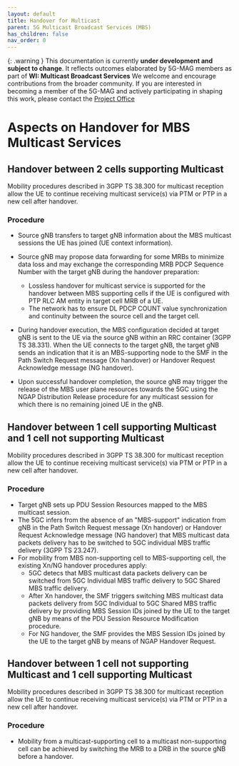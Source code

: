 ```yaml
---
layout: default
title: Handover for Multicast
parent: 5G Multicast Broadcast Services (MBS)
has_children: false
nav_order: 0
---
```


{: .warning }
This documentation is currently **under development and subject to change**. It reflects outcomes elaborated by 5G-MAG members as part of **WI: Multicast Broadcast Services**
We welcome and encourage contributions from the broader community. If you are interested in becoming a member of the 5G-MAG and actively participating in shaping this work, please contact the [Project Office](https://www.5g-mag.com/contact)

# Aspects on Handover for MBS Multicast Services

## Handover between 2 cells supporting Multicast
Mobility procedures described in 3GPP TS 38.300 for multicast reception allow the UE to continue receiving multicast service(s) via PTM or PTP in a new cell after handover.

### Procedure
* Source gNB transfers to target gNB information about the MBS multicast sessions the UE has joined (UE context information).

* Source gNB may propose data forwarding for some MRBs to minimize data loss and may exchange the corresponding MRB PDCP Sequence Number with the target gNB during the handover preparation:
  * Lossless handover for multicast service is supported for the handover between MBS supporting cells if the UE is configured with PTP RLC AM entity in target cell MRB of a UE.
  * The network has to ensure DL PDCP COUNT value synchronization and continuity between the source cell and the target cell.
 
* During handover execution, the MBS configuration decided at target gNB is sent to the UE via the source gNB within an RRC container (3GPP TS 38.331).
When the UE connects to the target gNB, the target gNB sends an indication that it is an MBS-supporting node to the SMF in the Path Switch Request message (Xn handover) or Handover Request Acknowledge message (NG handover). 

* Upon successful handover completion, the source gNB may trigger the release of the MBS user plane resources towards the 5GC using the NGAP Distribution Release procedure for any multicast session for which there is no remaining 
joined UE in the gNB.

## Handover between 1 cell supporting Multicast and 1 cell not supporting Multicast
Mobility procedures described in 3GPP TS 38.300 for multicast reception allow the UE to continue receiving multicast service(s) via PTM or PTP in a new cell after handover.

### Procedure
* Target gNB sets up PDU Session Resources mapped to the MBS multicast session.
* The 5GC infers from the absence of an "MBS-support" indication from gNB in the Path Switch Request message (Xn handover) or Handover Request Acknowledge message (NG handover) that MBS multicast data packets delivery has to be switched to 5GC individual MBS traffic delivery (3GPP TS 23.247). 
* For mobility from MBS non-supporting cell to MBS-supporting cell, the existing Xn/NG handover procedures apply:
  * 5GC detecs that MBS multicast data packets delivery can be switched from 5GC Individual MBS traffic delivery to 5GC Shared MBS traffic delivery.
  * After Xn handover, the SMF triggers switching MBS multicast data packets delivery from 5GC Individual to 5GC Shared MBS traffic delivery by providing MBS Session IDs joined by the UE to the target gNB by means of the PDU Session Resource Modification procedure.
  * For NG handover, the SMF provides the MBS Session IDs joined by the UE to the target gNB by means of NGAP Handover Request.

## Handover between 1 cell not supporting Multicast and 1 cell supporting Multicast
Mobility procedures described in 3GPP TS 38.300 for multicast reception allow the UE to continue receiving multicast service(s) via PTM or PTP in a new cell after handover.

### Procedure
* Mobility from a multicast-supporting cell to a multicast non-supporting cell can be achieved by switching the MRB to a DRB in the source gNB before a handover.
